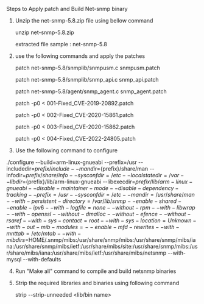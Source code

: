 Steps to Apply patch and Build Net-snmp binary

1) Unzip the net-snmp-5.8.zip file using bellow command

   unzip net-snmp-5.8.zip

   extracted file sample : net-snmp-5.8

2) use the following commands and apply the patches

   patch net-snmp-5.8/snmplib/snmpusm.c snmpusm.patch
   
   patch net-snmp-5.8/snmplib/snmp_api.c snmp_api.patch
   
   patch net-snmp-5.8/agent/snmp_agent.c snmp_agent.patch

   patch -p0 < 001-Fixed_CVE-2019-20892.patch

   patch -p0 < 002-Fixed_CVE-2020-15861.patch

   patch -p0 < 003-Fixed_CVE-2020-15862.patch
   
   patch -p0 < 004-Fixed_CVE-2022-24805.patch
   
3) Use the following command to configure

./configure --build=arm-linux-gnueabi --prefix=/usr --includedir=${prefix}/include --mandir=${prefix}/share/man --infodir=${prefix}/share/info --sysconfdir=/etc --localstatedir=/var --libdir=${prefix}/lib/arm-linux-gnueabi --libexecdir=${prefix}/lib/arm-linux-gnueabi --disable-maintainer-mode --disable-dependency-tracking --prefix=/usr --sysconfdir=/etc --mandir=/usr/share/man --with-persistent-directory=/var/lib/snmp --enable-shared --enable-ipv6 --with-logfile=none --without-rpm --with-libwrap --with-openssl --without-dmalloc --without-efence --without-rsaref --with-sys-contact=root --with-sys-location=Unknown --with-out-mib-modules= --enable-mfd-rewrites --with-mnttab=/etc/mtab --with-mibdirs=$HOME/.snmp/mibs:/usr/share/snmp/mibs:/usr/share/snmp/mibs/iana:/usr/share/snmp/mibs/ietf:/usr/share/mibs/site:/usr/share/snmp/mibs:/usr/share/mibs/iana:/usr/share/mibs/ietf:/usr/share/mibs/netsnmp --with-mysql --with-defaults

4) Run "Make all" command to compile and build netsnmp binaries

5) Strip the required libraries and binaries using following command

   strip --strip-unneeded <lib/bin name>
